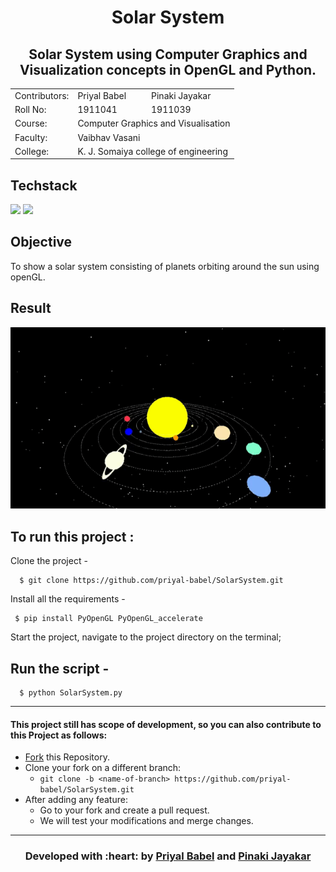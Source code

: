 <h1 align="center">Solar System</h1>

<div align="center">
  
  <h2>Solar System using Computer Graphics and Visualization concepts in OpenGL and Python.</h2>

<table>
  <tr>
    <td>Contributors:</td>
    <td>Priyal Babel</td>
    <td>Pinaki Jayakar</td>
  </tr>
  <tr>
    <td>Roll No:</td>
    <td>1911041</td>
    <td>1911039</td>
  </tr>
  <tr>
    <td>Course:</td>
    <td colspan="2">Computer Graphics and Visualisation</td>
  </tr>
   <tr>
    <td>Faculty:</td>
    <td colspan="2">Vaibhav Vasani</td>
  </tr>
  <tr>
    <td>College:</td>
    <td colspan="2"> K. J. Somaiya college of engineering</td>
  </tr>
</table>
 </div>

## Techstack

  [![](https://img.shields.io/badge/Made_with-OpenGL-blue?style=for-the-badge&logo=opengl)](https://www.opengl.org/ "OpenGL")
[![](https://img.shields.io/badge/Made_with-python-yellow?style=for-the-badge&logo=python)](https://www.python.org/ "Python") 
 
## Objective

To show a solar system consisting of planets orbiting around the sun using openGL.

## Result

![Solar system](/Output.gif)

## To run this project :

Clone the project -
```
  $ git clone https://github.com/priyal-babel/SolarSystem.git
```
  
Install all the requirements -
```
 $ pip install PyOpenGL PyOpenGL_accelerate
```
Start the project, navigate to the project directory on the terminal;
 ## Run the script -
```
  $ python SolarSystem.py
```  
---
 
 #### This project still has scope of development, so you can also contribute to this Project as follows:
* [Fork](https://github.com/priyal-babel/SolarSystem.git) this Repository.
* Clone your fork on a different branch:
	* `git clone -b <name-of-branch> https://github.com/priyal-babel/SolarSystem.git`
* After adding any feature:
	* Go to your fork and create a pull request.
	* We will test your modifications and merge changes.

---

<h3 align="center"><b>Developed with :heart: by <a href="https://github.com/priyal-babel">Priyal Babel</a> and <a href="https://github.com/pjayakar">Pinaki Jayakar</a></b></h1>
